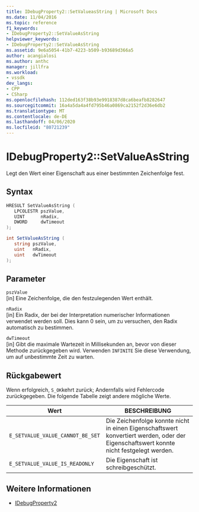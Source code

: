 ```yaml
---
title: IDebugProperty2::SetValueasString | Microsoft Docs
ms.date: 11/04/2016
ms.topic: reference
f1_keywords:
- IDebugProperty2::SetValueAsString
helpviewer_keywords:
- IDebugProperty2::SetValueAsString
ms.assetid: 9e6a5054-41b7-4223-b509-b93689d366a5
author: acangialosi
ms.author: anthc
manager: jillfra
ms.workload:
- vssdk
dev_langs:
- CPP
- CSharp
ms.openlocfilehash: 112ded163f38b93e9918387d8ca6beafb8282647
ms.sourcegitcommit: 16a4a5da4a4fd795b46a0869ca2152f2d36e6db2
ms.translationtype: MT
ms.contentlocale: de-DE
ms.lasthandoff: 04/06/2020
ms.locfileid: "80721239"
---
```

# <a name="idebugproperty2setvalueasstring"></a>IDebugProperty2::SetValueAsString
Legt den Wert einer Eigenschaft aus einer bestimmten Zeichenfolge fest.

## <a name="syntax"></a>Syntax

```cpp
HRESULT SetValueAsString ( 
   LPCOLESTR pszValue,
   UINT      nRadix,
   DWORD     dwTimeout
);
```

```csharp
int SetValueAsString ( 
   string pszValue,
   uint   nRadix,
   uint   dwTimeout
);
```

## <a name="parameters"></a>Parameter
`pszValue`\
[in] Eine Zeichenfolge, die den festzulegenden Wert enthält.

`nRadix`\
[in] Ein Radix, der bei der Interpretation numerischer Informationen verwendet werden soll. Dies kann 0 sein, um zu versuchen, den Radix automatisch zu bestimmen.

`dwTimeout`\
[in] Gibt die maximale Wartezeit in Millisekunden an, bevor von dieser Methode zurückgegeben wird. Verwenden `INFINITE` Sie diese Verwendung, um auf unbestimmte Zeit zu warten.

## <a name="return-value"></a>Rückgabewert
 Wenn erfolgreich, `S_OK`kehrt zurück; Andernfalls wird Fehlercode zurückgegeben. Die folgende Tabelle zeigt andere mögliche Werte.

|Wert|BESCHREIBUNG|
|-----------|-----------------|
|`E_SETVALUE_VALUE_CANNOT_BE_SET`|Die Zeichenfolge konnte nicht in einen Eigenschaftswert konvertiert werden, oder der Eigenschaftswert konnte nicht festgelegt werden.|
|`E_SETVALUE_VALUE_IS_READONLY`|Die Eigenschaft ist schreibgeschützt.|

## <a name="see-also"></a>Weitere Informationen
- [IDebugProperty2](../../../extensibility/debugger/reference/idebugproperty2.md)
